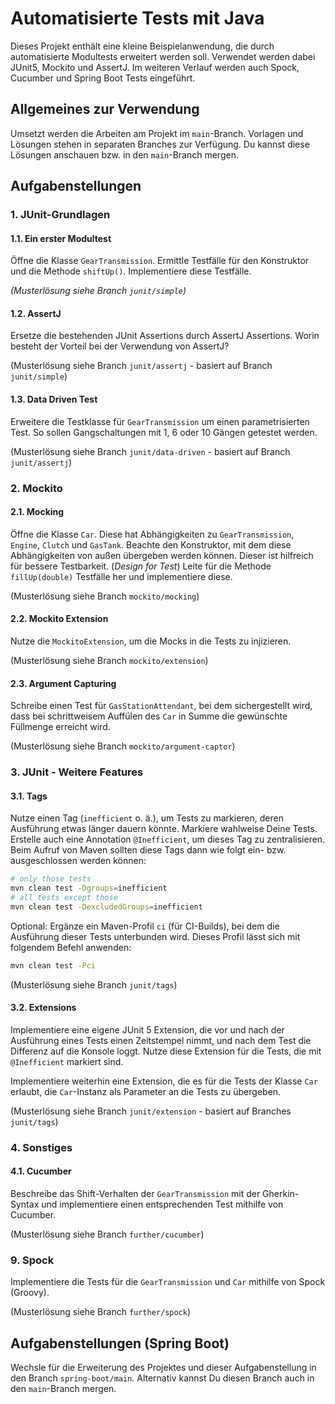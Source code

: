 # Automatisierte Tests mit Java

Dieses Projekt enthält eine kleine Beispielanwendung, die durch automatisierte Modultests erweitert werden soll.
Verwendet werden dabei JUnit5, Mockito und AssertJ. Im weiteren Verlauf werden auch Spock, Cucumber und Spring Boot
Tests eingeführt.

## Allgemeines zur Verwendung

Umsetzt werden die Arbeiten am Projekt im `main`-Branch. Vorlagen und Lösungen stehen in separaten Branches zur
Verfügung. Du kannst diese Lösungen anschauen bzw. in den `main`-Branch mergen.

## Aufgabenstellungen

### 1. JUnit-Grundlagen

#### 1.1. Ein erster Modultest

Öffne die Klasse `GearTransmission`. Ermittle Testfälle für den Konstruktor und die Methode `shiftUp()`.
Implementiere diese Testfälle.

_(Musterlösung siehe Branch `junit/simple`)_

#### 1.2. AssertJ

Ersetze die bestehenden JUnit Assertions durch AssertJ Assertions. Worin besteht der Vorteil bei der Verwendung von
AssertJ?

(Musterlösung siehe Branch `junit/assertj` - basiert auf Branch `junit/simple`)

#### 1.3. Data Driven Test

Erweitere die Testklasse für `GearTransmission` um einen parametrisierten Test. So sollen Gangschaltungen mit 1, 6 oder
10 Gängen getestet werden.

(Musterlösung siehe Branch `junit/data-driven` - basiert auf Branch `junit/assertj`)

### 2. Mockito

#### 2.1. Mocking

Öffne die Klasse `Car`. Diese hat Abhängigkeiten zu `GearTransmission`, `Engine`, `Clutch` und `GasTank`. Beachte den
Konstruktor, mit dem diese Abhängigkeiten von außen übergeben werden können. Dieser ist hilfreich für bessere
Testbarkeit. (*Design for Test*) Leite für die Methode `fillUp(double)` Testfälle her und implementiere diese.

(Musterlösung siehe Branch `mockito/mocking`)

#### 2.2. Mockito Extension

Nutze die `MockitoExtension`, um die Mocks in die Tests zu injizieren.

(Musterlösung siehe Branch `mockito/extension`)

#### 2.3. Argument Capturing

Schreibe einen Test für `GasStationAttendant`, bei dem sichergestellt wird, dass bei schrittweisem Auffülen des `Car` in
Summe
die gewünschte Füllmenge erreicht wird.

(Musterlösung siehe Branch `mockito/argument-captor`)

### 3. JUnit - Weitere Features

#### 3.1. Tags

Nutze einen Tag (`inefficient` o. ä.), um Tests zu markieren, deren Ausführung etwas länger dauern könnte. Markiere
wahlweise Deine Tests. Erstelle auch eine Annotation `@Inefficient`, um dieses Tag zu zentralisieren.
Beim Aufruf von Maven sollten diese Tags dann wie folgt ein- bzw. ausgeschlossen werden können:

```bash
# only those tests
mvn clean test -Dgroups=inefficient
# all tests except those
mvn clean test -DexcludedGroups=inefficient
```

Optional: Ergänze ein Maven-Profil `ci` (für CI-Builds), bei dem die Ausführung dieser Tests unterbunden wird. Dieses
Profil lässt sich mit folgendem Befehl anwenden:

```bash
mvn clean test -Pci
```

(Musterlösung siehe Branch `junit/tags`)

#### 3.2. Extensions

Implementiere eine eigene JUnit 5 Extension, die vor und nach der Ausführung eines Tests einen Zeitstempel nimmt, und
nach dem Test die Differenz auf die Konsole loggt. Nutze diese Extension für die Tests, die mit `@Inefficient` markiert
sind.

Implementiere weiterhin eine Extension, die es für die Tests der Klasse `Car` erlaubt, die `Car`-Instanz als Parameter
an die Tests zu übergeben.

(Musterlösung siehe Branch `junit/extension` - basiert auf Branches `junit/tags`)

### 4. Sonstiges

#### 4.1. Cucumber

Beschreibe das Shift-Verhalten der `GearTransmission` mit der Gherkin-Syntax und implementiere einen entsprechenden Test
mithilfe von Cucumber.

(Musterlösung siehe Branch `further/cucumber`)

### 9. Spock

Implementiere die Tests für die `GearTransmission` und `Car` mithilfe von Spock (Groovy).

(Musterlösung siehe Branch `further/spock`)

## Aufgabenstellungen (Spring Boot)

Wechsle für die Erweiterung des Projektes und dieser Aufgabenstellung in den Branch `spring-boot/main`. Alternativ
kannst Du diesen Branch auch in den `main`-Branch mergen.
